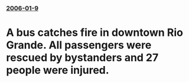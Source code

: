 ### [2006-01-9](/news/2006/01/9/index.md)

#  A bus catches fire in downtown Rio Grande. All passengers were rescued by bystanders and 27 people were injured.



